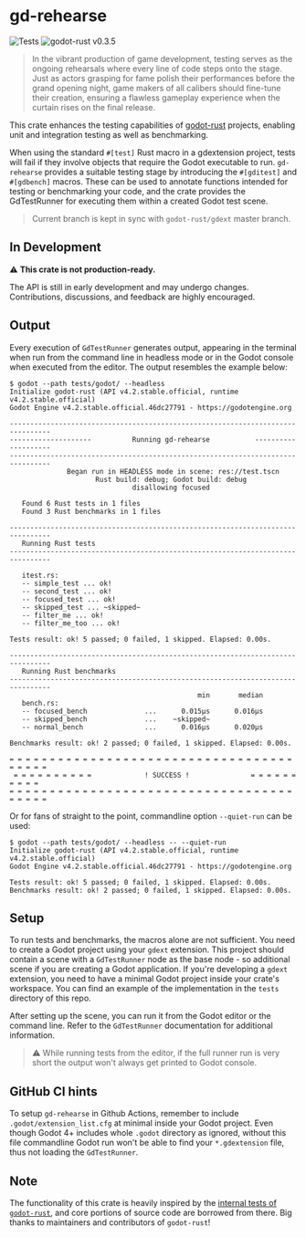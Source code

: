 # gd-rehearse
![Tests](https://github.com/StatisMike/gd-rehearse/actions/workflows/tests.yaml/badge.svg)
![godot-rust v0.3.5](https://img.shields.io/badge/godot--rust-v0.3.5-blue?style=plastic)

>In the vibrant production of game development, testing serves as the ongoing rehearsals where every line of code steps onto the stage. Just as actors grasping for fame polish their performances before the grand opening night, game makers of all calibers should fine-tune their creation, ensuring a flawless gameplay experience when the curtain rises on the final release.

This crate enhances the testing capabilities of [godot-rust](https://github.com/godot-rust/gdext) projects, enabling unit 
and integration testing as well as benchmarking.

When using the standard `#[test]` Rust macro in a gdextension project, tests will fail if they involve objects that require the Godot executable to run. `gd-rehearse` provides a suitable testing stage by introducing the `#[gditest]` and `#[gdbench]` macros. These can be used to annotate functions intended for testing or benchmarking your code, and the crate provides the GdTestRunner for executing them within a created Godot test scene.

> Current branch is kept in sync with `godot-rust/gdext` master branch.

## In Development

⚠️ **This crate is not production-ready.**

The API is still in early development and may undergo changes. Contributions, discussions, and feedback are highly encouraged.

## Output

Every execution of `GdTestRunner` generates output, appearing in the terminal when run from the command line in headless mode 
or in the Godot console when executed from the editor. The output resembles the example below:

```
$ godot --path tests/godot/ --headless
Initialize godot-rust (API v4.2.stable.official, runtime v4.2.stable.official)
Godot Engine v4.2.stable.official.46dc27791 - https://godotengine.org

--------------------------------------------------------------------------------
--------------------          Running gd-rehearse           --------------------
--------------------------------------------------------------------------------
              Began run in HEADLESS mode in scene: res://test.tscn              
                     Rust build: debug; Godot build: debug                      
                              disallowing focused                               

   Found 6 Rust tests in 1 files
   Found 3 Rust benchmarks in 1 files

--------------------------------------------------------------------------------
   Running Rust tests
--------------------------------------------------------------------------------

   itest.rs:
   -- simple_test ... ok!
   -- second_test ... ok!
   -- focused_test ... ok!
   -- skipped_test ... ~skipped~
   -- filter_me ... ok!
   -- filter_me_too ... ok!

Tests result: ok! 5 passed; 0 failed, 1 skipped. Elapsed: 0.00s.

--------------------------------------------------------------------------------
   Running Rust benchmarks
--------------------------------------------------------------------------------
                                              min       median
   bench.rs:
   -- focused_bench              ...      0.015μs      0.016μs
   -- skipped_bench              ...    ~skipped~
   -- normal_bench               ...      0.016μs      0.020μs

Benchmarks result: ok! 2 passed; 0 failed, 1 skipped. Elapsed: 0.00s.

= = = = = = = = = = = = = = = = = = = = = = = = = = = = = = = = = = = = = = = = 
 = = = = = = = = = =             ! SUCCESS !               = = = = = = = = = =
= = = = = = = = = = = = = = = = = = = = = = = = = = = = = = = = = = = = = = = =
```

Or for fans of straight to the point, commandline option `--quiet-run` can be used:

```
$ godot --path tests/godot/ --headless -- --quiet-run
Initialize godot-rust (API v4.2.stable.official, runtime v4.2.stable.official)
Godot Engine v4.2.stable.official.46dc27791 - https://godotengine.org
 
Tests result: ok! 5 passed; 0 failed, 1 skipped. Elapsed: 0.00s.
Benchmarks result: ok! 2 passed; 0 failed, 1 skipped. Elapsed: 0.00s.
```

## Setup

To run tests and benchmarks, the macros alone are not sufficient. You need to create a Godot project using your `gdext` 
extension. This project should contain a scene with a `GdTestRunner` node as the base node - so additional scene if you 
are creating a Godot application. If you're developing a `gdext` extension, you need to have a minimal Godot project inside your 
crate's workspace. You can find an example of the implementation in the `tests` directory of this repo.

After setting up the scene, you can run it from the Godot editor or the command line. Refer to the `GdTestRunner` documentation 
for additional information.

> ⚠️ While running tests from the editor, if the full runner run is very short the output won't always get printed to Godot
console.

## GitHub CI hints

To setup `gd-rehearse` in Github Actions, remember to include `.godot/extension_list.cfg` at minimal inside your Godot project. 
Even though Godot 4+ includes whole `.godot` directory as ignored, without this file commandline Godot run won't be able to 
find your `*.gdextension` file, thus not loading the `GdTestRunner`. 

## Note

The functionality of this crate is heavily inspired by the [internal tests of `godot-rust`](https://github.com/godot-rust/gdext/tree/master/itest), 
and core portions of source code are borrowed from there. Big thanks to maintainers and contributors of `godot-rust`!